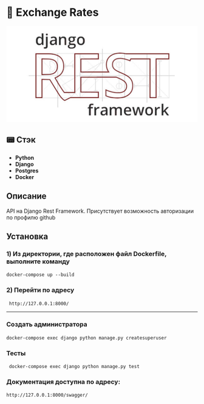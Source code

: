 # :bookmark_tabs: Exchange Rates
<p align="center">
<img src="logo.jpg">
</p>

## :pager: Стэк
- **Python**
- **Django**
- **Postgres**
- **Docker**

## Описание
API на Django Rest Framework. Присутствует возможность авторизации по профилю github


## Установка

### 1) Из директории, где расположен файл Dockerfile, выполните команду 
    docker-compose up --build


### 2) Перейти по адресу
     http://127.0.0.1:8000/
---

### Создать администратора
    docker-compose exec django python manage.py createsuperuser


###  Тесты
     docker-compose exec django python manage.py test
### Документация доступна по адресу: 
    http://127.0.0.1:8000/swagger/